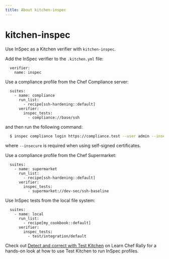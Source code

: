 ```yaml
---
title: About kitchen-inspec
---
```


# kitchen-inspec

Use InSpec as a Kitchen verifier with `kitchen-inspec`.

Add the InSpec verifier to the `.kitchen.yml` file:

```YML
  verifier:
    name: inspec
```

Use a compliance profile from the Chef Compliance server:

```YML
  suites:
    - name: compliance
      run_list:
        - recipe[ssh-hardening::default]
      verifier:
        inspec_tests:
          - compliance://base/ssh
```

and then run the following command:

```bash
  $ inspec compliance login https://compliance.test --user admin --insecure --token ''
```

where `--insecure` is required when using self-signed certificates.

Use a compliance profile from the Chef Supermarket:

```YML
  suites:
    - name: supermarket
      run_list:
        - recipe[ssh-hardening::default]
      verifier:
        inspec_tests:
          - supermarket://dev-sec/ssh-baseline
```

Use InSpec tests from the local file system:

```YML
  suites:
    - name: local
      run_list:
        - recipe[my_cookbook::default]
      verifier:
        inspec_tests:
          - test/integration/default
```

Check out [Detect and correct with Test Kitchen](https://learn.chef.io/modules/detect-correct-kitchen#/) on Learn Chef Rally for a hands-on look at how to use Test Kitchen to run InSpec profiles.

